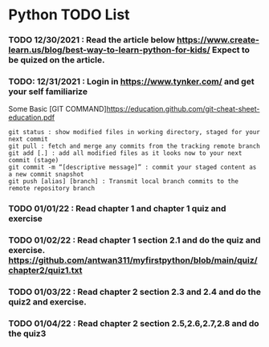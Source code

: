 # Python TODO List

### TODO 12/30/2021 : Read the article below https://www.create-learn.us/blog/best-way-to-learn-python-for-kids/ Expect to be quized on the article.

### TODO: 12/31/2021 : Login in https://www.tynker.com/ and get your self familiarize

Some Basic [GIT COMMAND]https://education.github.com/git-cheat-sheet-education.pdf 

```
git status : show modified files in working directory, staged for your next commit 
git pull : fetch and merge any commits from the tracking remote branch 
git add [.] : add all modified files as it looks now to your next commit (stage) 
git commit -m “[descriptive message]” : commit your staged content as a new commit snapshot 
git push [alias] [branch] : Transmit local branch commits to the remote repository branch
```

### TODO 01/01/22 : Read chapter 1 and chapter 1 quiz and exercise

### TODO 01/02/22 : Read chapter 1 section 2.1 and do the quiz and exercise. https://github.com/antwan311/myfirstpython/blob/main/quiz/chapter2/quiz1.txt 

### TODO 01/03/22 : Read chapter 2 section 2.3 and 2.4 and do the quiz2 and exercise. 

### TODO 01/04/22 : Read chapter 2 section 2.5,2.6,2.7,2.8 and do the quiz3
